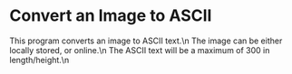 # Convert an Image to ASCII
This program converts an image to ASCII text.\n
The image can be either locally stored, or online.\n
The ASCII text will be a maximum of 300 in length/height.\n
